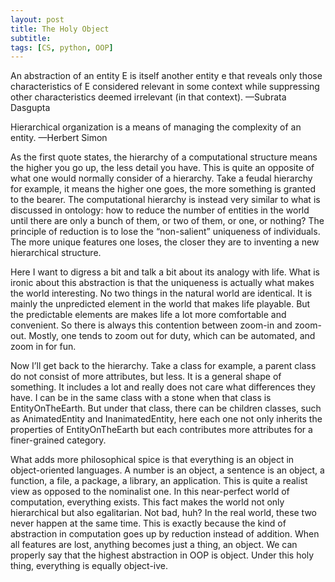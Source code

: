 ```yaml
---
layout: post
title: The Holy Object
subtitle: 
tags: [CS, python, OOP]
---
```

An abstraction of an entity E is itself another entity e that reveals only those characteristics of E considered relevant in some context while suppressing other characteristics deemed irrelevant (in that context). —Subrata Dasgupta

Hierarchical organization is a means of managing the complexity of an entity. —Herbert Simon

As the first quote states, the hierarchy of a computational structure means the higher you go up, the less detail you have. This is quite an opposite of what one would normally consider of a hierarchy. Take a feudal hierarchy for example, it means the higher one goes, the more something is granted to the bearer. The computational hierarchy is instead very similar to what is discussed in ontology: how to reduce the number of entities in the world until there are only a bunch of them, or two of them, or one, or nothing? The principle of reduction is to lose the “non-salient” uniqueness of individuals. The more unique features one loses, the closer they are to inventing a new hierarchical structure. 

Here I want to digress a bit and talk a bit about its analogy with life. What is ironic about this abstraction is that the uniqueness is actually what makes the world interesting. No two things in the natural world are identical. It is mainly the unpredicted element in the world that makes life playable. But the predictable elements are makes life a lot more comfortable and convenient. So there is always this contention between zoom-in and zoom-out. Mostly, one tends to zoom out for duty, which can be automated, and zoom in for fun. 

Now I’ll get back to the hierarchy. Take a class for example, a parent class do not consist of more attributes, but less. It is a general shape of something. It includes a lot and really does not care what differences they have. I can be in the same class with a stone when that class is EntityOnTheEarth. But under that class, there can be children classes, such as AnimatedEntity and InanimatedEntity, here each one not only inherits the properties of EntityOnTheEarth but each contributes more attributes for a finer-grained category. 

What adds more philosophical spice is that everything is an object in object-oriented languages. A number is an object, a sentence is an object, a function, a file, a package, a library, an application. This is quite a realist view as opposed to the nominalist one. In this near-perfect world of computation, everything exists. This fact makes the world not only hierarchical but also egalitarian. Not bad, huh? In the real world, these two never happen at the same time. This is exactly because the kind of abstraction in computation goes up by reduction instead of addition. When all features are lost, anything becomes just a thing, an object. We can properly say that the highest abstraction in OOP is object. Under this holy thing, everything is equally object-ive. 